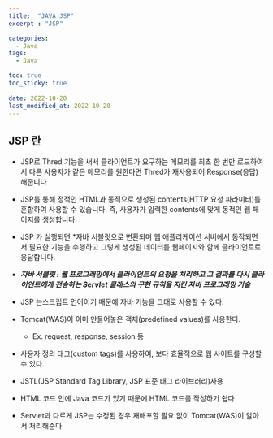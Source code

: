 ```yaml
---
title:  "JAVA JSP"
excerpt : "JSP"

categories:
  - Java
tags:
  - Java

toc: true
toc_sticky: true
 
date: 2022-10-20
last_modified_at: 2022-10-20
--- 
```


## JSP 란

- JSP로 Thred 기능을 써서 클라이언트가 요구하는 메모리를 최초 한 번만 로드하여서 다른 사용자가 같은 메모리를 원한다면 Thred가 재사용되어 Response(응답) 해줍니다

- JSP를 통해 정적인 HTML과 동적으로 생성된 contents(HTTP 요청 파라미터)를 혼합하여 사용할 수 있습니다. 즉, 사용자가 입력한 contents에 맞게 동적인 웹 페이지를 생성합니다.

- JSP 가 실행되면 *자바 서블릿으로 변환되며 웹 애플리케이션 서버에서 동작되면서 필요한 기능을 수행하고 그렇게 생성된 데이터를 웹페이지와 함께 클라이언트로 응답합니다.

- ***자바 서블릿 : 웹 프로그래밍에서 클라이언트의 요청을 처리하고 그 결과를 다시 클라이언트에게 전송하는 Servlet 클래스의 구현 규칙을 지킨 자바 프로그래밍 기술***

- JSP 는스크립트 언어이기 때문에 자바 기능을 그대로 사용할 수 있다.

- Tomcat(WAS)이 이미 만들어놓은 객체(predefined values)를 사용한다.
    - Ex. request, response, session 등

- 사용자 정의 태그(custom tags)를 사용하여, 보다 효율적으로 웹 사이트를 구성할 수 있다.

- JSTL(JSP Standard Tag Library, JSP 표준 태그 라이브러리)사용

- HTML 코드 안에 Java 코드가 있기 때문에 HTML 코드를 작성하기 쉽다

- Servlet과 다르게 JSP는 수정된 경우 재배포할 필요 없이 Tomcat(WAS)이 알아서 처리해준다